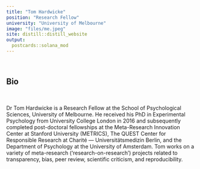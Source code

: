 ```yaml
---
title: "Tom Hardwicke"
position: "Research Fellow"
university: "University of Melbourne"
image: "files/me.jpeg"
site: distill::distill_website
output:
  postcards::solana_mod
---
```

<br>

## Bio

<br>

Dr Tom Hardwicke is a Research Fellow at the School of Psychological Sciences, University of Melbourne. He received his PhD in Experimental Psychology from University College London in 2016 and subsequently completed post-doctoral fellowships at the Meta-Research Innovation Center at Stanford University (METRICS), The QUEST Center for Responsible Research at Charité — Universitätsmedizin Berlin, and the Department of Psychology at the University of Amsterdam. Tom works on a variety of meta-research (‘research-on-research’) projects related to transparency, bias, peer review, scientific criticism, and reproducibility.
